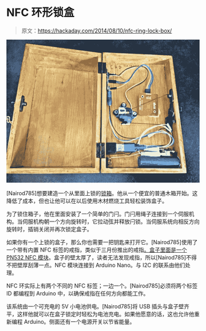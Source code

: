 # NFC 环形锁盒

> 原文：<https://hackaday.com/2014/08/10/nfc-ring-lock-box/>

![NFC Ring Lock Box](img/5fc1b6bcbf263580b28c5c756686fa1a.png)

[Nairod785]想要建造一个从里面上锁的[锁箱](http://www.instructables.com/id/NFC-Ring-Lock-Box/?ALLSTEPS "NFC Ring Lock Box")。他从一个便宜的普通木箱开始。这降低了成本，但也让他可以在以后使用木材燃烧工具轻松装饰盒子。

为了锁住箱子，他在里面安装了一个简单的门闩。门闩用绳子连接到一个伺服机构。当伺服机构朝一个方向旋转时，它拉动弦并释放闩锁。当伺服系统向相反方向旋转时，插销关闭并再次锁定盒子。

如果你有一个上锁的盒子，那么你也需要一把钥匙来打开它。[Nairod785]使用了一个带有内置 NFC 标签的戒指，类似于三月份推出的戒指[。盒子里面是一个](http://hackaday.com/2014/03/17/nfc-ring-unlocks-your-phone/) [PN532 NFC 模块](http://www.elechouse.com/elechouse/index.php?main_page=product_info&cPath=90_93&products_id=2205 "PN532")。盒子的壁太厚了，读者无法发现戒指，所以[Nairod785]不得不把壁厚刮薄一点。NFC 模块连接到 Arduino Nano。与 I2C 的联系由他们处理。

NFC 环实际上有两个不同的 NFC 标签；一边一个。[Nairod785]必须将两个标签 ID 都编程到 Arduino 中，以确保戒指在任何方向都能工作。

该系统由一个可充电的 5V 小电池供电。[Nairod785]将 USB 插头与盒子壁齐平，这样他就可以在盒子锁定时轻松为电池充电。如果他愿意的话，这也允许他重新编程 Arduino。侧面还有一个电源开关以节省能量。